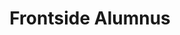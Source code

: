 ---
templateKey: people
name: Elrick Ryan
title: Frontside Alumnus
img: elrick-ryan.jpg
twitter: elrickvm
github: elrickvm
bio: Elrick is a mashup of developer and designer he has coined Devsigner X. He holds bachelors degrees in both Web Development and Multimedia Design. Capable of taking ideas all the way from a dot grid notebook, through the design phase, and into production, he loves the challenge of bringing amazing design to life with code. Creativity is in his blood. Problem solving is at his core. Collaboration is in his heart. He fell in love with code because of design and because of Flash fell in love with JavaScript and has never looked back. He has designed for many different mediums and has written code across the full breadth of the stack which makes him truly The B.O.A.T. -- The Builder Of All Things. When he is not designing or coding he is doing one of many hobbies to long to list here. You can ask him about them when you meet him though, he loves people.
---